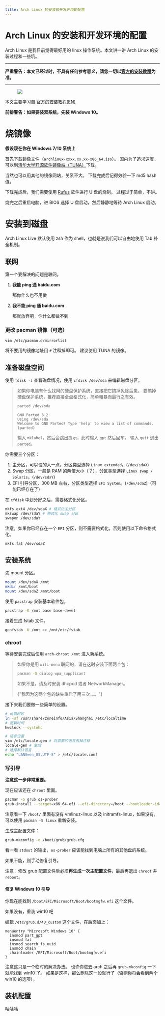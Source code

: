 ```yaml
---
title: Arch Linux 的安装和开发环境的配置
---
```


# Arch Linux 的安装和开发环境的配置

<vue-metadata author="swwind" time="2019-1-17" tags="archlinux"></vue-metadata>

Arch Linux 是我目前觉得最好用的 linux 操作系统。本文讲一讲 Arch Linux 的安装过程和一些坑。

---

**严重警告：本文已经过时，不具有任何参考意义，请您一切以[官方的安装教程](https://wiki.archlinux.org/index.php/installation_guide)为准。**

---

<figure>
  <img src="https://wiki.archlinux.org/extensions/ArchLinux/modules/archnavbar/archlogo.svg?29b1c" />
</figure>

本文主要学习自 [官方的安装教程(EN)](https://wiki.archlinux.org/index.php/installation_guide)

**前排警告：如果要装双系统，先装 Windows 10。**

# 烧镜像

**假设现在你在 Windows 7/10 系统上**

首先下载镜像文件（`archlinux-xxxx.xx.xx-x86_64.iso`）。
国内为了追求速度，可以到[清华大学开源软件镜像站（TUNA）](https://mirrors.tuna.tsinghua.edu.cn/archlinux/iso/)下载。

当然也可以用其他的镜像网站，关系不大。
下载完成后记得效验一下 md5 hash 值。

下载完成后，我们需要使用 [Rufus](https://rufus.ie/) 软件进行 U 盘的烧制。
过程过于简单，不讲。

烧完之后重启电脑，进 BIOS 选择 U 盘启动，然后静静地等待 Arch Linux 启动。

# 安装到磁盘

Arch Linux Live 默认使用 zsh 作为 shell，也就是说我们可以自由地使用 Tab 补全机制。

## 联网

第一个要解决的问题是联网。

1. **我能 ping 通 baidu.com**

   那你什么也不用做

2. **我不能 ping 通 baidu.com**

   那就放弃吧，你什么都做不到

### 更改 pacman 镜像（可选）

```bash
vim /etc/pacman.d/mirrorlist
```

将不要用的镜像地址用 `#` 注释掉即可。
建议使用 TUNA 的镜像。

## 准备磁盘空间

使用 `fdisk -l` 查看磁盘情况，使用 `cfdisk /dev/sda` 来编辑磁盘分区。

> 如果你电脑有什么找阿的硬盘保护系统，直接把它搞掉免除后患。
> 要搞掉硬盘保护系统，推荐直接全盘格式化，简单粗暴而最行之有效。
>
> ```bash
> parted /dev/sda
> ```
>
> ```plain
> GNU Parted 3.2
> Using /dev/sda
> Welcome to GNU Parted! Type 'help' to view a list of commands.
> (parted)
> ```
>
> 输入 `mklabel`，然后会跳出提示，此时输入 `gpt` 然后回车。
> 输入 `quit` 退出 `parted`。

你需要三个分区：

1. 主分区，可以设的大一点，分区类型选择 `Linux extended`。(`/dev/sdaX`)
2. Swap 分区，一般是 RAM 的两倍大小（？），分区类型选择 `Linux swap / Solaris`。(`/dev/sdaY`)
3. EFI 引导分区，300 MB 左右，分区类型选择 `EFI System`。(`/dev/sdaZ`)（可能已经存在了）

在 `cfdisk` 中划分好之后，需要格式化分区。

```bash
mkfs.ext4 /dev/sdaX # 格式化主分区
mkswap /dev/sdaY # 格式化 swap 分区
swapon /dev/sdaY
```

注意，如果你已经存在一个 `EFI` 分区，则不需要格式化，否则使用以下命令格式化。

```bash
mkfs.fat /dev/sdaZ
```

## 安装系统

先 mount 分区。

```bash
mount /dev/sdaX /mnt
mkdir /mnt/boot
mount /dev/sdaZ /mnt/boot
```

使用 `pacstrap` 安装基本软件包。

```bash
pacstrap -K /mnt base base-devel
```

接着生成 fstab 文件。

```bash
genfstab -U /mnt >> /mnt/etc/fstab
```

### chroot

等待安装完成后使用 `arch-chroot /mnt` 进入新系统。

> 如果你是用 `wifi-menu` 联网的，请在这时安装下面两个包：
>
> ```bash
> pacman -S dialog wpa_supplicant
> ```
>
> 如果不是，请及时安装 dhcpcd 或者 NetworkManager。
>
> <p>
>   <span class="truth" title="mdzz">
>     {"我因为这两个包的缺失重启了两三次。。。"}
>   </span>
> </p>

接下来我们要做一些简单的设置。

```bash
# 设置时区
ln -sf /usr/share/zoneinfo/Asia/Shanghai /etc/localtime
# 更新时间
hwclock --systohc

# 语言设置
vim /etc/locale.gen # 将需要的语言去掉注释
locale-gen # 生成
# 选择默认语言
echo "LANG=en_US.UTF-8" > /etc/locale.conf
```

### 写引导

**注意这一步非常重要。**

现在应该还在 `chroot` 里面。

```bash
pacman -S grub os-prober
grub-install --target=x86_64-efi --efi-directory=/boot --bootloader-id=grub
```

注意看一下 `/boot/` 里面有没有 vmlinuz-linux 以及 initramfs-linux，如果没有，可以使用 `pacman -S linux` 重新安装。

生成主配置文件：

```bash
grub-mkconfig -o /boot/grub/grub.cfg
```

看一看 `stdout` 的输出，`os-prober` 应该能找到电脑上所有的其他盘的系统。

如果不能，则手动修复引导。

注意：修改 grub 配置文件后必须**再生成一次主配置文件**，最后再退出 `chroot` 并 `reboot`。

#### 修复 Windows 10 引导

你现在能找到 `/boot/EFI/Microsoft/Boot/bootmgfw.efi` 这个文件。

<p>
  <span class="truth">如果没有，重装 win10 吧</span>
</p>

编辑 `/etc/grub.d/40_custom` 这个文件，在后面加上：

```plain
menuentry "Microsoft Windows 10" {
  insmod part_gpt
  insmod fat
  insmod search_fs_uuid
  insmod chain
  chainloader /EFI/Microsoft/Boot/bootmgfw.efi
}
```

注意这只是一个临时的解决办法。
也许你进去 arch 之后再 `grub-mkconfig` 一下就能找到 win10 了。
如果是这样，那么删除这一段就行了（否则你将会看到两个 win10 的选项）。

## 装机配置

咕咕咕
